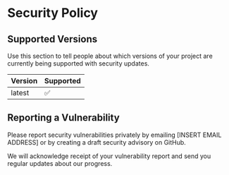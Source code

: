# Security Policy

## Supported Versions

Use this section to tell people about which versions of your project are
currently being supported with security updates.

| Version | Supported          |
| ------- | ------------------ |
| latest  | :white_check_mark: |

## Reporting a Vulnerability

Please report security vulnerabilities privately by emailing [INSERT EMAIL ADDRESS]
or by creating a draft security advisory on GitHub.

We will acknowledge receipt of your vulnerability report and send you regular
updates about our progress.
